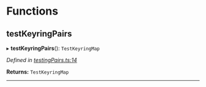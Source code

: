 

# Functions

<a id="testkeyringpairs"></a>

##  testKeyringPairs

▸ **testKeyringPairs**(): `TestKeyringMap`

*Defined in [testingPairs.ts:14](https://github.com/polkadot-js/common/blob/5d6dd86/packages/keyring/src/testingPairs.ts#L14)*

**Returns:** `TestKeyringMap`

___

